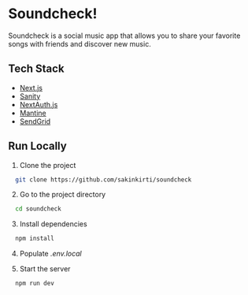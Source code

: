 
# Soundcheck!
Soundcheck is a social music app that allows you to share your favorite songs with friends and discover new music.


## Tech Stack

- [Next.js](https://nextjs.org/)
- [Sanity](https://www.sanity.io/)
- [NextAuth.js](https://next-auth.js.org/)
- [Mantine](https://mantine.dev/)
- [SendGrid](https://sendgrid.com/)


## Run Locally

1. Clone the project

```bash
  git clone https://github.com/sakinkirti/soundcheck
```

2. Go to the project directory

```bash
  cd soundcheck
```

3. Install dependencies

```bash
  npm install
```

4. Populate *.env.local*

5. Start the server

```bash
  npm run dev
```

